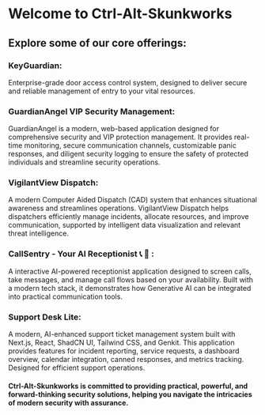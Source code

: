 # Welcome to Ctrl-Alt-Skunkworks

## Explore some of our core offerings:

### KeyGuardian:
Enterprise-grade door access control system, designed to deliver secure and reliable management of entry to your vital resources.

### GuardianAngel VIP Security Management:
GuardianAngel is a modern, web-based application designed for comprehensive security and VIP protection management. It provides real-time monitoring, secure communication channels, customizable panic responses, and diligent security logging to ensure the safety of protected individuals and streamline security operations.

### VigilantView Dispatch:
A modern Computer Aided Dispatch (CAD) system that enhances situational awareness and streamlines operations. VigilantView Dispatch helps dispatchers efficiently manage incidents, allocate resources, and improve communication, supported by intelligent data visualization and relevant threat intelligence.

### CallSentry - Your AI Receptionist :telephone_receiver: :robot: :
A interactive AI-powered receptionist application designed to screen calls, take messages, and manage call flows based on your availability. Built with a modern tech stack, it demonstrates how Generative AI can be integrated into practical communication tools.

### Support Desk Lite:
A modern, AI-enhanced support ticket management system built with Next.js, React, ShadCN UI, Tailwind CSS, and Genkit. This application provides features for incident reporting, service requests, a dashboard overview, calendar integration, canned responses, and metrics tracking. Designed for efficient support operations.

#### Ctrl-Alt-Skunkworks is committed to providing practical, powerful, and forward-thinking security solutions, helping you navigate the intricacies of modern security with assurance.

